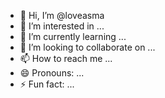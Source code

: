 - 👋 Hi, I’m @loveasma
- 👀 I’m interested in ...
- 🌱 I’m currently learning ...
- 💞️ I’m looking to collaborate on ...
- 📫 How to reach me ...
- 😄 Pronouns: ...
- ⚡ Fun fact: ...

<!---
loveasma/loveasma is a ✨ special ✨ repository because its `README.md` (this file) appears on your GitHub profile.
You can click the Preview link to take a look at your changes.
--->
